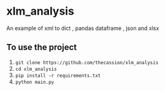 # xlm_analysis
An example of xml to dict , pandas dataframe , json and xlsx

## To use the project 

1. `git clone https://github.com/thecassion/xlm_analysis`
2. `cd xlm_analysis`
3. `pip install -r requirements.txt`
4. `python main.py`
